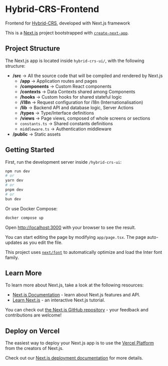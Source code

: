 # Hybrid-CRS-Frontend
Frontend for [Hybrid-CRS](https://github.com/Acervans/Hybrid-CRS), developed with Next.js framework

This is a [Next.js](https://nextjs.org) project bootstrapped with [`create-next-app`](https://nextjs.org/docs/app/api-reference/cli/create-next-app).

## Project Structure
The Next.js app is located inside `hybrid-crs-ui/`, with the following structure:
- **/src** -> All the source code that will be compiled and rendered by Next.js
  - **/app** -> Application routes and pages
  - **/components** -> Custom React components
  - **/contexts** -> Data Contexts shared among Components
  - **/hooks** -> Custom hooks for shared stateful logic
  - **/i18n** -> Request configuration for i18n (Internationalisation)
  - **/lib** -> Backend API and database logic, Server Actions
  - **/types** -> Type/Interface definitions
  - **/views** -> Page views, composed of whole screens or sections
  - `constants.ts` -> Shared constants definitions
  - `middleware.ts` -> Authentication middleware
- **/public** -> Static assets

## Getting Started

First, run the development server inside `/hybrid-crs-ui`:

```bash
npm run dev
# or
yarn dev
# or
pnpm dev
# or
bun dev
```

Or use Docker Compose:

```bash
docker compose up
```

Open [http://localhost:3000](http://localhost:3000) with your browser to see the result.

You can start editing the page by modifying `app/page.tsx`. The page auto-updates as you edit the file.

This project uses [`next/font`](https://nextjs.org/docs/app/building-your-application/optimizing/fonts) to automatically optimize and load the Inter font family.

## Learn More

To learn more about Next.js, take a look at the following resources:

- [Next.js Documentation](https://nextjs.org/docs) - learn about Next.js features and API.
- [Learn Next.js](https://nextjs.org/learn) - an interactive Next.js tutorial.

You can check out [the Next.js GitHub repository](https://github.com/vercel/next.js) - your feedback and contributions are welcome!

## Deploy on Vercel

The easiest way to deploy your Next.js app is to use the [Vercel Platform](https://vercel.com/new?utm_medium=default-template&filter=next.js&utm_source=create-next-app&utm_campaign=create-next-app-readme) from the creators of Next.js.

Check out our [Next.js deployment documentation](https://nextjs.org/docs/app/building-your-application/deploying) for more details.
